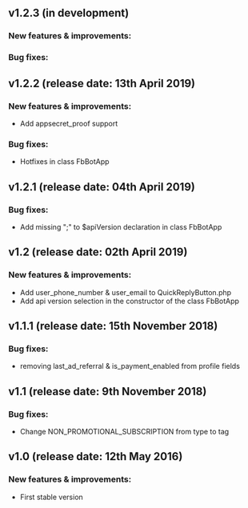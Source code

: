 ## v1.2.3 (in development)

### New features & improvements:

### Bug fixes:

## v1.2.2 (release date: 13th April 2019)

### New features & improvements:
- Add appsecret_proof support

### Bug fixes:
- Hotfixes in class FbBotApp

## v1.2.1 (release date: 04th April 2019)

### Bug fixes:
- Add missing ";" to $apiVersion declaration in class FbBotApp


## v1.2 (release date: 02th April 2019)

### New features & improvements:
- Add user_phone_number & user_email to QuickReplyButton.php
- Add api version selection in the constructor of the class FbBotApp


## v1.1.1 (release date: 15th November 2018)

### Bug fixes:
- removing last_ad_referral & is_payment_enabled from profile fields

## v1.1 (release date: 9th November 2018)

### Bug fixes:
- Change NON_PROMOTIONAL_SUBSCRIPTION from type to tag


## v1.0 (release date: 12th May 2016)

### New features & improvements:
- First stable version

